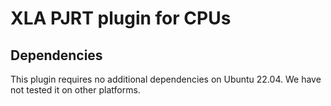 # XLA PJRT plugin for CPUs

## Dependencies

This plugin requires no additional dependencies on Ubuntu 22.04. We have not tested it on other platforms.
